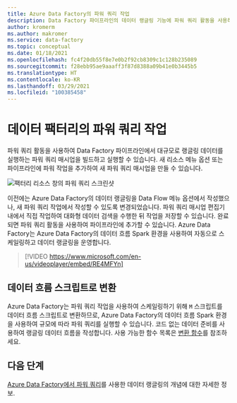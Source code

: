 ```yaml
---
title: Azure Data Factory의 파워 쿼리 작업
description: Data Factory 파이프라인의 데이터 랭글링 기능에 파워 쿼리 활동을 사용하는 방법을 알아봅니다.
author: kromerm
ms.author: makromer
ms.service: data-factory
ms.topic: conceptual
ms.date: 01/18/2021
ms.openlocfilehash: fc4f20db55f8e7e0b2f92cb8309c1c128b235089
ms.sourcegitcommit: f28ebb95ae9aaaff3f87d8388a09b41e0b3445b5
ms.translationtype: HT
ms.contentlocale: ko-KR
ms.lasthandoff: 03/29/2021
ms.locfileid: "100385458"
---
```

# <a name="power-query-activity-in-data-factory"></a>데이터 팩터리의 파워 쿼리 작업

파워 쿼리 활동을 사용하여 Data Factory 파이프라인에서 대규모로 랭글링 데이터를 실행하는 파워 쿼리 매시업을 빌드하고 실행할 수 있습니다. 새 리소스 메뉴 옵션 또는 파이프라인에 파워 작업을 추가하여 새 파워 쿼리 매시업을 만들 수 있습니다.

![팩터리 리소스 창의 파워 쿼리 스크린샷](media/data-flow/power-query-wrangling.png)

이전에는 Azure Data Factory의 데이터 랭글링을 Data Flow 메뉴 옵션에서 작성했으나, 새 파워 쿼리 작업에서 작성할 수 있도록 변경되었습니다. 파워 쿼리 매시업 편집기 내에서 직접 작업하여 대화형 데이터 검색을 수행한 뒤 작업을 저장할 수 있습니다. 완료되면 파워 쿼리 활동을 사용하여 파이프라인에 추가할 수 있습니다. Azure Data Factory는 Azure Data Factory의 데이터 흐름 Spark 환경을 사용하여 자동으로 스케일링하고 데이터 랭글링을 운영합니다.

> [!VIDEO https://www.microsoft.com/en-us/videoplayer/embed/RE4MFYn]

## <a name="translation-to-data-flow-script"></a>데이터 흐름 스크립트로 변환

Azure Data Factory는 파워 쿼리 작업을 사용하여 스케일링하기 위해 ```M``` 스크립트를 데이터 흐름 스크립트로 변환하므로, Azure Data Factory의 데이터 흐름 Spark 환경을 사용하여 규모에 따라 파워 쿼리를 실행할 수 있습니다. 코드 없는 데이터 준비를 사용하여 랭글링 데이터 흐름을 작성합니다. 사용 가능한 함수 목록은 [변환 함수](wrangling-functions.md)를 참조하세요.

## <a name="next-steps"></a>다음 단계

[Azure Data Factory에서 파워 쿼리](wrangling-tutorial.md)를 사용한 데이터 랭글링의 개념에 대한 자세한 정보.
